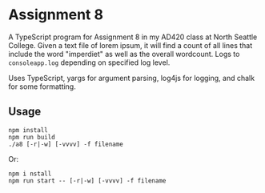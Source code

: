 # Assignment 8
A TypeScript program for Assignment 8 in my AD420 class at North Seattle College. Given a text file of lorem ipsum, it will find a count of all lines that include the word "imperdiet" as well as the overall wordcount. Logs to `consoleapp.log` depending on specified log level.

Uses TypeScript, yargs for argument parsing, log4js for logging, and chalk for some formatting.

## Usage

```console
npm install
npm run build
./a8 [-r|-w] [-vvvv] -f filename
```

Or:

```console
npm i nstall
npm run start -- [-r|-w] [-vvvv] -f filename
```
